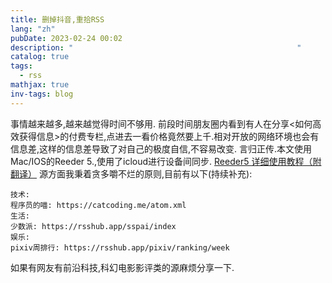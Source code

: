 ```yaml
---
title: 删掉抖音,重拾RSS
lang: "zh"
pubDate: 2023-02-24 00:02
description: "                                                  "
catalog: true
tags:
  - rss
mathjax: true
inv-tags: blog
---
```


事情越来越多,越来越觉得时间不够用.
前段时间朋友圈内看到有人在分享<如何高效获得信息>的付费专栏,点进去一看价格竟然要上千.相对开放的网络环境也会有信息差,这样的信息差导致了对自己的极度自信,不容易改变.
言归正传.本文使用Mac/IOS的Reeder 5.,使用了icloud进行设备间同步.
[Reeder5 详细使用教程（附翻译）](https://zhuanlan.zhihu.com/p/461024469)
源方面我秉着贪多嚼不烂的原则,目前有以下(持续补充):
```
技术:
程序员的喵: https://catcoding.me/atom.xml
生活:
少数派: https://rsshub.app/sspai/index
娱乐:
pixiv周排行: https://rsshub.app/pixiv/ranking/week
```
如果有网友有前沿科技,科幻电影影评类的源麻烦分享一下.